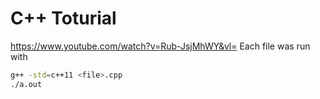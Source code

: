 # C++ Toturial
https://www.youtube.com/watch?v=Rub-JsjMhWY&vl=
Each file was run with
```bash
g++ -std=c++11 <file>.cpp
./a.out
```